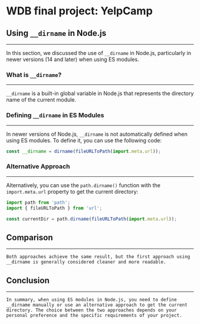 # WDB final project: YelpCamp

## Using `__dirname` in Node.js

------------

In this section, we discussed the use of `__dirname` in Node.js, particularly in newer versions (14 and later) when using ES modules.

### What is `__dirname`?

------------------------

`__dirname` is a built-in global variable in Node.js that represents the directory name of the current module.

### Defining `__dirname` in ES Modules

--------------------------------------

In newer versions of Node.js, `__dirname` is not automatically defined when using ES modules. To define it, you can use the following code:

```javascript
const __dirname = dirname(fileURLToPath(import.meta.url));
```

### Alternative Approach

-------------------------

Alternatively, you can use the `path.dirname()` function with the `import.meta.url` property to get the current directory:

```javascript
import path from 'path';
import { fileURLToPath } from 'url';

const currentDir = path.dirname(fileURLToPath(import.meta.url));
```

## Comparison

--------------

```Both approaches achieve the same result, but the first approach using __dirname is generally considered cleaner and more readable.```

## Conclusion

--------------

```In summary, when using ES modules in Node.js, you need to define __dirname manually or use an alternative approach to get the current directory. The choice between the two approaches depends on your personal preference and the specific requirements of your project.```

